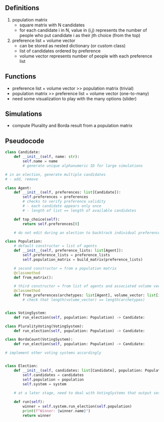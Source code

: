 
## Definitions
1. population matrix
    - square matrix with N candidates
    - for each candidate i in N, value in (i,j) represents the number of people who put candidate i as their jth choice (from the top)
2. preference list + volume vector
    - can be stored as nested dictionary (or custom class)
    - list of candidates ordered by preference
    - volume vector represents number of people with each preference list

## Functions
- preference list + volume vector >> population matrix (trivial)
- population matrix >> preference list + volume vector (one-to-many)
- need some visualization to play with the many options (slider)

## Simulations
- compute Plurality and Borda result from a population matrix


## Pseudocode

```python
class Candidate:
    def __init__(self, name: str):
        self.name = name
        # generate unique alphanumeric ID for large simulations

# in an election, generate multiple candidates
# - add, remove

class Agent:
    def __init__(self, preferences: list[Candidate]):
        self.preferences = preferences
        # checks to verify preference validity
        # - each candidate appears only once
        # - length of list == length of available candidates

    def top_choice(self):
        return self.preferences[0]

    # do not edit during an election to backtrack individual preferences

class Population:
    # default constructor = list of agents
    def __init__(self, preference_lists: list[Agent]):
        self.preference_lists = preference_lists
        self.population_matrix = build_matrix(preference_lists)

    # second constructor = from a population matrix
    @classmethod
    def from_matrix():

    # third constructor = from list of agents and associated volume vector (default vector of ones)
    @classmethod
    def from_preferences(archetypes: list[Agent], volume_vector: list[int]):
        # check that length(volume_vector) == length(archetypes) 


class VotingSystem:
    def run_election(self, population: Population) -> Candidate:

class PluralityVoting(VotingSystem):
    def run_election(self, population: Population) -> Candidate:

class BordaCount(VotingSystem):
    def run_election(self, population: Population) -> Candidate:

# implement other voting systems accordingly


class Election:
    def __init__(self, candidates: list[Candidate], population: Population, system: VotingSystem):
        self.candidates = candidates
        self.population = population
        self.system = system
    
    # at a later stage, need to deal with VotingSystems that output set of candidates and probability distributions

    def run(self):
        winner = self.system.run_election(self.population)
        print(f"Winner: {winner.name}")
        return winner
```